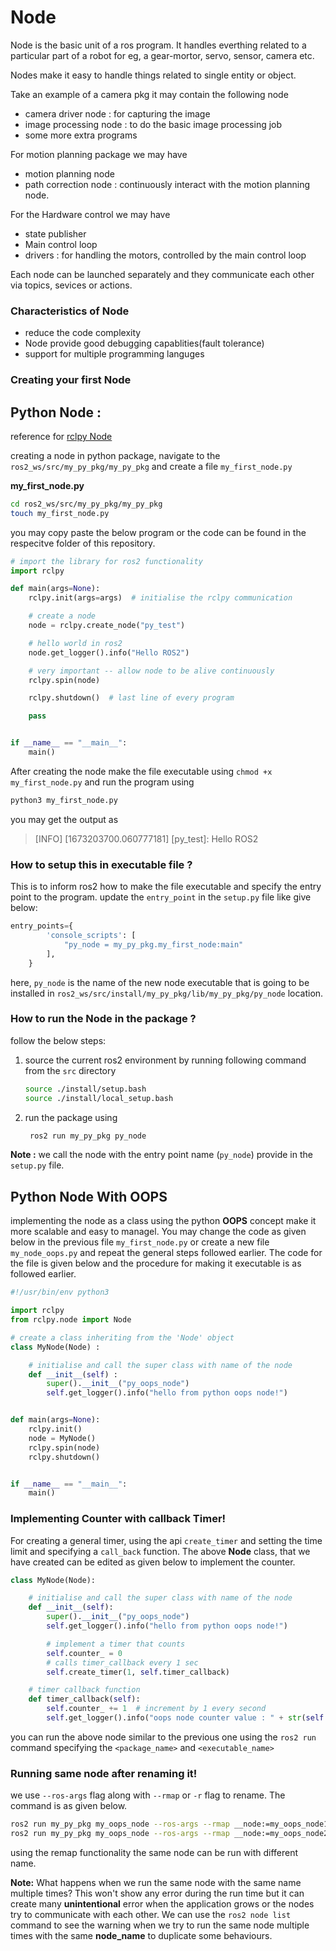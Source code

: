 # Node

Node is the basic unit of a ros program. It handles everthing related to a particular part of a robot for eg, a gear-mortor, servo, sensor, camera etc.

Nodes make it easy to handle things related to single entity or object.

Take an example of a camera pkg it may contain the following node

- camera driver node : for capturing the image
- image processing node : to do the basic image processing job
- some more extra programs

For motion planning package we may have

- motion planning node
- path correction node : continuously interact with the motion planning node.

For the Hardware control we may have

- state publisher
- Main control loop
- drivers : for handling the motors, controlled by the main control loop

Each node can be launched separately and they communicate each other via topics, sevices or actions.

### Characteristics of Node

- reduce the code complexity
- Node provide good debugging capablities(fault tolerance)
- support for multiple programming languges

### Creating your first Node

## Python Node :

reference for [rclpy Node](https://docs.ros2.org/latest/api/rclpy/api/node.html)

creating a node in python package, navigate to the `ros2_ws/src/my_py_pkg/my_py_pkg` and create a file `my_first_node.py`

**my_first_node.py**

```bash
cd ros2_ws/src/my_py_pkg/my_py_pkg
touch my_first_node.py
```

you may copy paste the below program or the code can be found in the respecitve folder of this repository.

```python
# import the library for ros2 functionality
import rclpy

def main(args=None):
    rclpy.init(args=args)  # initialise the rclpy communication

    # create a node
    node = rclpy.create_node("py_test")

    # hello world in ros2
    node.get_logger().info("Hello ROS2")

    # very important -- allow node to be alive continuously
    rclpy.spin(node)

    rclpy.shutdown()  # last line of every program

    pass


if __name__ == "__main__":
    main()

```

After creating the node make the file executable using `chmod +x my_first_node.py` and run the program using

```bash
python3 my_first_node.py
```

you may get the output as

> [INFO] [1673203700.060777181] [py_test]: Hello ROS2

### How to setup this in executable file ?

This is to inform ros2 how to make the file executable and specify the entry point to the program. update the `entry_point` in the `setup.py` file like give below:

```python
entry_points={
        'console_scripts': [
            "py_node = my_py_pkg.my_first_node:main"
        ],
    }
```

here, `py_node` is the name of the new node executable that is going to be installed in `ros2_ws/src/install/my_py_pkg/lib/my_py_pkg/py_node` location.

### How to run the Node in the package ?

follow the below steps:

1. source the current ros2 environment by running following command from the `src` directory
   ```bash
   source ./install/setup.bash
   source ./install/local_setup.bash
   ```
2. run the package using

   ```bash
    ros2 run my_py_pkg py_node
   ```

**Note :** we call the node with the entry point name (`py_node`) provide in the `setup.py` file.

## Python Node With OOPS

implementing the node as a class using the python **OOPS** concept make it more scalable and easy to managel. You may change the code as given below in the previous file `my_first_node.py` or create a new file `my_node_oops.py` and repeat the general steps followed earlier. The code for the file is given below and the procedure for making it executable is as followed earlier.

```python
#!/usr/bin/env python3

import rclpy
from rclpy.node import Node

# create a class inheriting from the 'Node' object
class MyNode(Node) :

    # initialise and call the super class with name of the node
    def __init__(self) :
        super().__init__("py_oops_node")
        self.get_logger().info("hello from python oops node!")


def main(args=None):
    rclpy.init()
    node = MyNode()
    rclpy.spin(node)
    rclpy.shutdown()


if __name__ == "__main__":
    main()


```

### Implementing Counter with callback Timer!

For creating a general timer, using the api `create_timer` and setting the time limit and specifying a `call_back` function. The above **Node** class, that we have created can be edited as given below to implement the counter.

```python
class MyNode(Node):

    # initialise and call the super class with name of the node
    def __init__(self):
        super().__init__("py_oops_node")
        self.get_logger().info("hello from python oops node!")

        # implement a timer that counts
        self.counter_ = 0
        # calls timer_callback every 1 sec
        self.create_timer(1, self.timer_callback)

    # timer callback function
    def timer_callback(self):
        self.counter_ += 1  # increment by 1 every second
        self.get_logger().info("oops node counter value : " + str(self.counter_))

```

you can run the above node similar to the previous one using the `ros2 run` command specifying the `<package_name>` and `<executable_name>`

### Running same node after renaming it!

we use `--ros-args` flag along with `--rmap` or `-r` flag to rename. The command is as given below.

```bash
ros2 run my_py_pkg my_oops_node --ros-args --rmap __node:=my_oops_node1
ros2 run my_py_pkg my_oops_node --ros-args --rmap __node:=my_oops_node2
```

using the remap functionality the same node can be run with different name.

**Note:** What happens when we run the same node with the same name multiple times? This won't show any error during the run time but it can create many **unintentional** error when the application grows or the nodes try to communicate with each other. We can use the `ros2 node list` command to see the warning when we try to run the same node multiple times with the same **node_name** to duplicate some behaviours.
